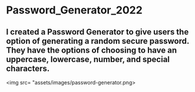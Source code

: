 # Password_Generator_2022

## I created a Password Generator to give users the option of generating a random secure password. They have the options of choosing to have an uppercase, lowercase, number, and special characters. 

<img src= "assets/images/password-generator.png>